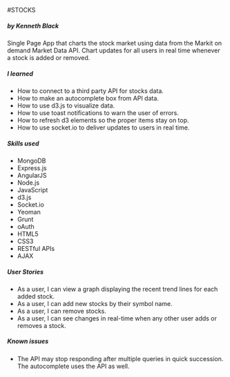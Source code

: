#STOCKS
##### by Kenneth Black

Single Page App that charts the stock market using data from the Markit on demand Market Data API. Chart updates for all users in real time whenever a stock is added or removed.

##### I learned

 - How to connect to a third party API for stocks data.
 - How to make an autocomplete box from API data.
 - How to use d3.js to visualize data.
 - How to use toast notifications to warn the user of errors.
 - How to refresh d3 elements so the proper items stay on top.
 - How to use socket.io to deliver updates to users in real time.

##### Skills used 
 - MongoDB
 - Express.js
 - AngularJS
 - Node.js
 - JavaScript
 - d3.js
 - Socket.io
 - Yeoman
 - Grunt
 - oAuth
 - HTML5
 - CSS3
 - RESTful APIs
 - AJAX

##### User Stories
 - As a user, I can view a graph displaying the recent trend lines for each added stock.
 - As a user, I can add new stocks by their symbol name.
 - As a user, I can remove stocks.
 - As a user, I can see changes in real-time when any other user adds or removes a stock.

##### Known issues
 - The API may stop responding after multiple queries in quick succession. The autocomplete uses the API as well.